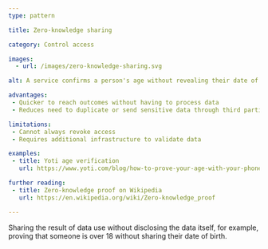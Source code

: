 ```yaml
---
type: pattern

title: Zero-knowledge sharing

category: Control access

images:
  - url: /images/zero-knowledge-sharing.svg

alt: A service confirms a person's age without revealing their date of birth to a second device.

advantages:
 - Quicker to reach outcomes without having to process data
 - Reduces need to duplicate or send sensitive data through third parties

limitations:
 - Cannot always revoke access
 - Requires additional infrastructure to validate data

examples:
 - title: Yoti age verification
   url: https://www.yoti.com/blog/how-to-prove-your-age-with-your-phone/

further reading:
 - title: Zero-knowledge proof on Wikipedia
   url: https://en.wikipedia.org/wiki/Zero-knowledge_proof

---
```


Sharing the result of data use without disclosing the data itself, for example, proving that someone is over 18 without sharing their date of birth.
